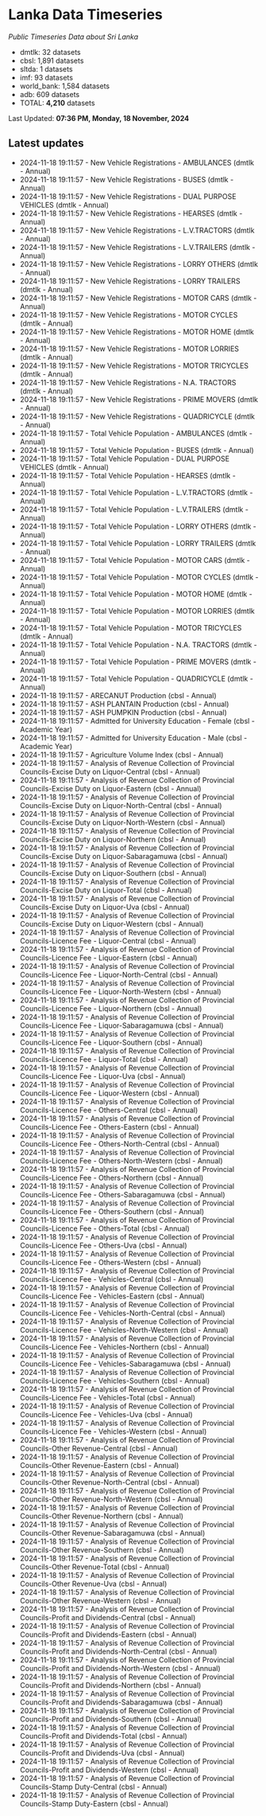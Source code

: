 # Lanka Data Timeseries
*Public Timeseries Data about Sri Lanka*

* dmtlk: 32 datasets
* cbsl: 1,891 datasets
* sltda: 1 datasets
* imf: 93 datasets
* world_bank: 1,584 datasets
* adb: 609 datasets
* TOTAL: **4,210** datasets

Last Updated: **07:36 PM, Monday, 18 November, 2024**

## Latest updates

* 2024-11-18 19:11:57 - New Vehicle Registrations - AMBULANCES (dmtlk - Annual)
* 2024-11-18 19:11:57 - New Vehicle Registrations - BUSES (dmtlk - Annual)
* 2024-11-18 19:11:57 - New Vehicle Registrations - DUAL PURPOSE VEHICLES (dmtlk - Annual)
* 2024-11-18 19:11:57 - New Vehicle Registrations - HEARSES (dmtlk - Annual)
* 2024-11-18 19:11:57 - New Vehicle Registrations - L.V.TRACTORS (dmtlk - Annual)
* 2024-11-18 19:11:57 - New Vehicle Registrations - L.V.TRAILERS (dmtlk - Annual)
* 2024-11-18 19:11:57 - New Vehicle Registrations - LORRY OTHERS (dmtlk - Annual)
* 2024-11-18 19:11:57 - New Vehicle Registrations - LORRY TRAILERS (dmtlk - Annual)
* 2024-11-18 19:11:57 - New Vehicle Registrations - MOTOR CARS (dmtlk - Annual)
* 2024-11-18 19:11:57 - New Vehicle Registrations - MOTOR CYCLES (dmtlk - Annual)
* 2024-11-18 19:11:57 - New Vehicle Registrations - MOTOR HOME (dmtlk - Annual)
* 2024-11-18 19:11:57 - New Vehicle Registrations - MOTOR LORRIES (dmtlk - Annual)
* 2024-11-18 19:11:57 - New Vehicle Registrations - MOTOR TRICYCLES (dmtlk - Annual)
* 2024-11-18 19:11:57 - New Vehicle Registrations - N.A. TRACTORS (dmtlk - Annual)
* 2024-11-18 19:11:57 - New Vehicle Registrations - PRIME MOVERS (dmtlk - Annual)
* 2024-11-18 19:11:57 - New Vehicle Registrations - QUADRICYCLE (dmtlk - Annual)
* 2024-11-18 19:11:57 - Total Vehicle Population - AMBULANCES (dmtlk - Annual)
* 2024-11-18 19:11:57 - Total Vehicle Population - BUSES (dmtlk - Annual)
* 2024-11-18 19:11:57 - Total Vehicle Population - DUAL PURPOSE VEHICLES (dmtlk - Annual)
* 2024-11-18 19:11:57 - Total Vehicle Population - HEARSES (dmtlk - Annual)
* 2024-11-18 19:11:57 - Total Vehicle Population - L.V.TRACTORS (dmtlk - Annual)
* 2024-11-18 19:11:57 - Total Vehicle Population - L.V.TRAILERS (dmtlk - Annual)
* 2024-11-18 19:11:57 - Total Vehicle Population - LORRY OTHERS (dmtlk - Annual)
* 2024-11-18 19:11:57 - Total Vehicle Population - LORRY TRAILERS (dmtlk - Annual)
* 2024-11-18 19:11:57 - Total Vehicle Population - MOTOR CARS (dmtlk - Annual)
* 2024-11-18 19:11:57 - Total Vehicle Population - MOTOR CYCLES (dmtlk - Annual)
* 2024-11-18 19:11:57 - Total Vehicle Population - MOTOR HOME (dmtlk - Annual)
* 2024-11-18 19:11:57 - Total Vehicle Population - MOTOR LORRIES (dmtlk - Annual)
* 2024-11-18 19:11:57 - Total Vehicle Population - MOTOR TRICYCLES (dmtlk - Annual)
* 2024-11-18 19:11:57 - Total Vehicle Population - N.A. TRACTORS (dmtlk - Annual)
* 2024-11-18 19:11:57 - Total Vehicle Population - PRIME MOVERS (dmtlk - Annual)
* 2024-11-18 19:11:57 - Total Vehicle Population - QUADRICYCLE (dmtlk - Annual)
* 2024-11-18 19:11:57 - ARECANUT Production (cbsl - Annual)
* 2024-11-18 19:11:57 - ASH PLANTAIN Production (cbsl - Annual)
* 2024-11-18 19:11:57 - ASH PUMPKIN Production (cbsl - Annual)
* 2024-11-18 19:11:57 - Admitted for University Education - Female (cbsl - Academic Year)
* 2024-11-18 19:11:57 - Admitted for University Education - Male (cbsl - Academic Year)
* 2024-11-18 19:11:57 - Agriculture Volume Index (cbsl - Annual)
* 2024-11-18 19:11:57 - Analysis of Revenue Collection of Provincial Councils-Excise Duty on Liquor-Central (cbsl - Annual)
* 2024-11-18 19:11:57 - Analysis of Revenue Collection of Provincial Councils-Excise Duty on Liquor-Eastern (cbsl - Annual)
* 2024-11-18 19:11:57 - Analysis of Revenue Collection of Provincial Councils-Excise Duty on Liquor-North-Central (cbsl - Annual)
* 2024-11-18 19:11:57 - Analysis of Revenue Collection of Provincial Councils-Excise Duty on Liquor-North-Western (cbsl - Annual)
* 2024-11-18 19:11:57 - Analysis of Revenue Collection of Provincial Councils-Excise Duty on Liquor-Northern (cbsl - Annual)
* 2024-11-18 19:11:57 - Analysis of Revenue Collection of Provincial Councils-Excise Duty on Liquor-Sabaragamuwa (cbsl - Annual)
* 2024-11-18 19:11:57 - Analysis of Revenue Collection of Provincial Councils-Excise Duty on Liquor-Southern (cbsl - Annual)
* 2024-11-18 19:11:57 - Analysis of Revenue Collection of Provincial Councils-Excise Duty on Liquor-Total (cbsl - Annual)
* 2024-11-18 19:11:57 - Analysis of Revenue Collection of Provincial Councils-Excise Duty on Liquor-Uva (cbsl - Annual)
* 2024-11-18 19:11:57 - Analysis of Revenue Collection of Provincial Councils-Excise Duty on Liquor-Western (cbsl - Annual)
* 2024-11-18 19:11:57 - Analysis of Revenue Collection of Provincial Councils-Licence Fee - Liquor-Central (cbsl - Annual)
* 2024-11-18 19:11:57 - Analysis of Revenue Collection of Provincial Councils-Licence Fee - Liquor-Eastern (cbsl - Annual)
* 2024-11-18 19:11:57 - Analysis of Revenue Collection of Provincial Councils-Licence Fee - Liquor-North-Central (cbsl - Annual)
* 2024-11-18 19:11:57 - Analysis of Revenue Collection of Provincial Councils-Licence Fee - Liquor-North-Western (cbsl - Annual)
* 2024-11-18 19:11:57 - Analysis of Revenue Collection of Provincial Councils-Licence Fee - Liquor-Northern (cbsl - Annual)
* 2024-11-18 19:11:57 - Analysis of Revenue Collection of Provincial Councils-Licence Fee - Liquor-Sabaragamuwa (cbsl - Annual)
* 2024-11-18 19:11:57 - Analysis of Revenue Collection of Provincial Councils-Licence Fee - Liquor-Southern (cbsl - Annual)
* 2024-11-18 19:11:57 - Analysis of Revenue Collection of Provincial Councils-Licence Fee - Liquor-Total (cbsl - Annual)
* 2024-11-18 19:11:57 - Analysis of Revenue Collection of Provincial Councils-Licence Fee - Liquor-Uva (cbsl - Annual)
* 2024-11-18 19:11:57 - Analysis of Revenue Collection of Provincial Councils-Licence Fee - Liquor-Western (cbsl - Annual)
* 2024-11-18 19:11:57 - Analysis of Revenue Collection of Provincial Councils-Licence Fee - Others-Central (cbsl - Annual)
* 2024-11-18 19:11:57 - Analysis of Revenue Collection of Provincial Councils-Licence Fee - Others-Eastern (cbsl - Annual)
* 2024-11-18 19:11:57 - Analysis of Revenue Collection of Provincial Councils-Licence Fee - Others-North-Central (cbsl - Annual)
* 2024-11-18 19:11:57 - Analysis of Revenue Collection of Provincial Councils-Licence Fee - Others-North-Western (cbsl - Annual)
* 2024-11-18 19:11:57 - Analysis of Revenue Collection of Provincial Councils-Licence Fee - Others-Northern (cbsl - Annual)
* 2024-11-18 19:11:57 - Analysis of Revenue Collection of Provincial Councils-Licence Fee - Others-Sabaragamuwa (cbsl - Annual)
* 2024-11-18 19:11:57 - Analysis of Revenue Collection of Provincial Councils-Licence Fee - Others-Southern (cbsl - Annual)
* 2024-11-18 19:11:57 - Analysis of Revenue Collection of Provincial Councils-Licence Fee - Others-Total (cbsl - Annual)
* 2024-11-18 19:11:57 - Analysis of Revenue Collection of Provincial Councils-Licence Fee - Others-Uva (cbsl - Annual)
* 2024-11-18 19:11:57 - Analysis of Revenue Collection of Provincial Councils-Licence Fee - Others-Western (cbsl - Annual)
* 2024-11-18 19:11:57 - Analysis of Revenue Collection of Provincial Councils-Licence Fee - Vehicles-Central (cbsl - Annual)
* 2024-11-18 19:11:57 - Analysis of Revenue Collection of Provincial Councils-Licence Fee - Vehicles-Eastern (cbsl - Annual)
* 2024-11-18 19:11:57 - Analysis of Revenue Collection of Provincial Councils-Licence Fee - Vehicles-North-Central (cbsl - Annual)
* 2024-11-18 19:11:57 - Analysis of Revenue Collection of Provincial Councils-Licence Fee - Vehicles-North-Western (cbsl - Annual)
* 2024-11-18 19:11:57 - Analysis of Revenue Collection of Provincial Councils-Licence Fee - Vehicles-Northern (cbsl - Annual)
* 2024-11-18 19:11:57 - Analysis of Revenue Collection of Provincial Councils-Licence Fee - Vehicles-Sabaragamuwa (cbsl - Annual)
* 2024-11-18 19:11:57 - Analysis of Revenue Collection of Provincial Councils-Licence Fee - Vehicles-Southern (cbsl - Annual)
* 2024-11-18 19:11:57 - Analysis of Revenue Collection of Provincial Councils-Licence Fee - Vehicles-Total (cbsl - Annual)
* 2024-11-18 19:11:57 - Analysis of Revenue Collection of Provincial Councils-Licence Fee - Vehicles-Uva (cbsl - Annual)
* 2024-11-18 19:11:57 - Analysis of Revenue Collection of Provincial Councils-Licence Fee - Vehicles-Western (cbsl - Annual)
* 2024-11-18 19:11:57 - Analysis of Revenue Collection of Provincial Councils-Other Revenue-Central (cbsl - Annual)
* 2024-11-18 19:11:57 - Analysis of Revenue Collection of Provincial Councils-Other Revenue-Eastern (cbsl - Annual)
* 2024-11-18 19:11:57 - Analysis of Revenue Collection of Provincial Councils-Other Revenue-North-Central (cbsl - Annual)
* 2024-11-18 19:11:57 - Analysis of Revenue Collection of Provincial Councils-Other Revenue-North-Western (cbsl - Annual)
* 2024-11-18 19:11:57 - Analysis of Revenue Collection of Provincial Councils-Other Revenue-Northern (cbsl - Annual)
* 2024-11-18 19:11:57 - Analysis of Revenue Collection of Provincial Councils-Other Revenue-Sabaragamuwa (cbsl - Annual)
* 2024-11-18 19:11:57 - Analysis of Revenue Collection of Provincial Councils-Other Revenue-Southern (cbsl - Annual)
* 2024-11-18 19:11:57 - Analysis of Revenue Collection of Provincial Councils-Other Revenue-Total (cbsl - Annual)
* 2024-11-18 19:11:57 - Analysis of Revenue Collection of Provincial Councils-Other Revenue-Uva (cbsl - Annual)
* 2024-11-18 19:11:57 - Analysis of Revenue Collection of Provincial Councils-Other Revenue-Western (cbsl - Annual)
* 2024-11-18 19:11:57 - Analysis of Revenue Collection of Provincial Councils-Profit and Dividends-Central (cbsl - Annual)
* 2024-11-18 19:11:57 - Analysis of Revenue Collection of Provincial Councils-Profit and Dividends-Eastern (cbsl - Annual)
* 2024-11-18 19:11:57 - Analysis of Revenue Collection of Provincial Councils-Profit and Dividends-North-Central (cbsl - Annual)
* 2024-11-18 19:11:57 - Analysis of Revenue Collection of Provincial Councils-Profit and Dividends-North-Western (cbsl - Annual)
* 2024-11-18 19:11:57 - Analysis of Revenue Collection of Provincial Councils-Profit and Dividends-Northern (cbsl - Annual)
* 2024-11-18 19:11:57 - Analysis of Revenue Collection of Provincial Councils-Profit and Dividends-Sabaragamuwa (cbsl - Annual)
* 2024-11-18 19:11:57 - Analysis of Revenue Collection of Provincial Councils-Profit and Dividends-Southern (cbsl - Annual)
* 2024-11-18 19:11:57 - Analysis of Revenue Collection of Provincial Councils-Profit and Dividends-Total (cbsl - Annual)
* 2024-11-18 19:11:57 - Analysis of Revenue Collection of Provincial Councils-Profit and Dividends-Uva (cbsl - Annual)
* 2024-11-18 19:11:57 - Analysis of Revenue Collection of Provincial Councils-Profit and Dividends-Western (cbsl - Annual)
* 2024-11-18 19:11:57 - Analysis of Revenue Collection of Provincial Councils-Stamp Duty-Central (cbsl - Annual)
* 2024-11-18 19:11:57 - Analysis of Revenue Collection of Provincial Councils-Stamp Duty-Eastern (cbsl - Annual)